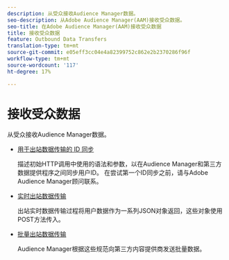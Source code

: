 ```yaml
---
description: 从受众接收Audience Manager数据。
seo-description: 从Adobe Audience Manager(AAM)接收受众数据。
seo-title: 在Adobe Audience Manager(AAM)接收受众数据
title: 接收受众数据
feature: Outbound Data Transfers
translation-type: tm+mt
source-git-commit: e05eff3cc04e4a82399752c862e2b2370286f96f
workflow-type: tm+mt
source-wordcount: '117'
ht-degree: 17%

---
```



# 接收受众数据

从受众接收Audience Manager数据。

* [用于出站数据传输的 ID 同步](id-sync-outbound.md)

   描述初始HTTP调用中使用的语法和参数，以在Audience Manager和第三方数据提供程序之间同步用户ID。 在尝试第一个ID同步之前，请与Adobe Audience Manager顾问联系。

* [实时出站数据传输](real-time-outbound-transfers/real-time-outbound-transfers.md)

   出站实时数据传输过程将用户数据作为一系列JSON对象返回，这些对象使用POST方法传入。

* [批量出站数据传输](batch-outbound-transfers/batch-outbound-overview.md)

   Audience Manager根据这些规范向第三方内容提供商发送批量数据。
